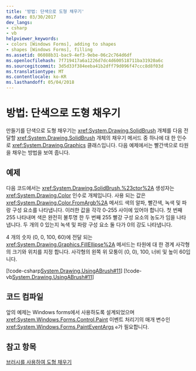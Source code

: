 ```yaml
---
title: '방법: 단색으로 도형 채우기'
ms.date: 03/30/2017
dev_langs:
- csharp
- vb
helpviewer_keywords:
- colors [Windows Forms], adding to shapes
- shapes [Windows Forms], filling
ms.assetid: 06088b31-bac9-4ef3-9ebe-06c2c764d6df
ms.openlocfilehash: 7f719417a6a1226d7dc4d600518711ba31920a6c
ms.sourcegitcommit: 3d5d33f384eeba41b2dff79d096f47ccc8d8f03d
ms.translationtype: MT
ms.contentlocale: ko-KR
ms.lasthandoff: 05/04/2018
---
```

# <a name="how-to-fill-a-shape-with-a-solid-color"></a>방법: 단색으로 도형 채우기
만들기를 단색으로 도형 채우기는 <xref:System.Drawing.SolidBrush> 개체를 다음 전달할 <xref:System.Drawing.SolidBrush> 개체의 채우기 메서드 중 하나에 대 한 인수로 <xref:System.Drawing.Graphics> 클래스입니다. 다음 예제에서는 빨간색으로 타원을 채우는 방법을 보여 줍니다.  
  
## <a name="example"></a>예제  
 다음 코드에서는 <xref:System.Drawing.SolidBrush.%23ctor%2A> 생성자는 <xref:System.Drawing.Color> 인수로 개체입니다. 사용 되는 값은 <xref:System.Drawing.Color.FromArgb%2A> 메서드 색의 알파, 빨간색, 녹색 및 파랑 구성 요소를 나타냅니다. 이러한 값을 각각 0-255 사이에 있어야 합니다. 첫 번째 255 나타내며 색은 완전히 불투명 한 두 번째 255 빨강 구성 요소의 농도가 임을 나타냅니다. 두 개의 0 있는지 녹색 및 파랑 구성 요소 둘 다가 0의 강도 나타냅니다.  
  
 4 개의 숫자 (0, 0, 100, 60)에 전달 되는 <xref:System.Drawing.Graphics.FillEllipse%2A> 메서드는 타원에 대 한 경계 사각형의 크기와 위치를 지정 합니다. 사각형의 왼쪽 위 모퉁이 (0, 0), 100, 너비 및 높이 60입니다.  
  
 [!code-csharp[System.Drawing.UsingABrush#11](../../../../samples/snippets/csharp/VS_Snippets_Winforms/System.Drawing.UsingABrush/CS/Class1.cs#11)]
 [!code-vb[System.Drawing.UsingABrush#11](../../../../samples/snippets/visualbasic/VS_Snippets_Winforms/System.Drawing.UsingABrush/VB/Class1.vb#11)]  
  
## <a name="compiling-the-code"></a>코드 컴파일  
 앞의 예제는 Windows forms에서 사용하도록 설계되었으며 <xref:System.Windows.Forms.Control.Paint> 이벤트 처리기의 매개 변수인 <xref:System.Windows.Forms.PaintEventArgs> `e`가 필요합니다.  
  
## <a name="see-also"></a>참고 항목  
 [브러시를 사용하여 도형 채우기](../../../../docs/framework/winforms/advanced/using-a-brush-to-fill-shapes.md)
